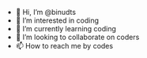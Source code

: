 - 👋 Hi, I’m @binudts
- 👀 I’m interested in coding
- 🌱 I’m currently learning coding
- 💞️ I’m looking to collaborate on coders
- 📫 How to reach me by codes

<!---
binudts/binudts is a ✨ special ✨ repository because its `README.md` (this file) appears on your GitHub profile.
You can click the Preview link to take a look at your changes.
--->
